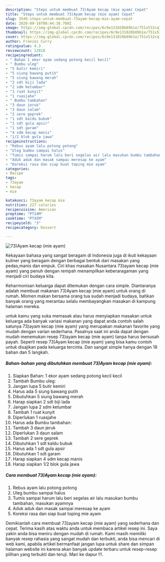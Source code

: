 ```yaml
---
description: "Steps untuk membuat 73)Ayam kecap (mie ayam) Cepat"
title: "Steps untuk membuat 73)Ayam kecap (mie ayam) Cepat"
slug: 3549-steps-untuk-membuat-73ayam-kecap-mie-ayam-cepat
date: 2020-09-16T08:44:38.789Z
image: https://img-global.cpcdn.com/recipes/6c9e131028b89b1e/751x532cq70/73ayam-kecap-mie-ayam-foto-resep-utama.jpg
thumbnail: https://img-global.cpcdn.com/recipes/6c9e131028b89b1e/751x532cq70/73ayam-kecap-mie-ayam-foto-resep-utama.jpg
cover: https://img-global.cpcdn.com/recipes/6c9e131028b89b1e/751x532cq70/73ayam-kecap-mie-ayam-foto-resep-utama.jpg
author: Frances Curry
ratingvalue: 4.3
reviewcount: 12818
recipeingredient:
- " Bahan 1 ekor ayam sedang potong kecil kecil"
- " Bumbu uleg"
- "5 butir kemiri"
- "5 siung bawang putih"
- "5 siung bawang merah"
- "2 sdt biji lada"
- "2 sdm ketumbar"
- "1 ruat kunyit"
- "1 ruasjahe"
- " Bumbu tambahan"
- "3 daun jeruk"
- "3 daun salam"
- "2 sere geprek"
- "1 sdt kaldu bubuk"
- "1 sdt gula apsir"
- "1 sdt garam"
- "4 sdm kecap manis"
- "1/2 blok gula jawa"
recipeinstructions:
- "Rebus ayam lalu potong potong"
- "Uleg bumbu sampai halus"
- "Tumis sampai harum lalu beri segelas air lalu masukan bumbu tambahan, masukan ayamnya"
- "Aduk aduk dan masak sampai meresap ke ayam"
- "Koreksi rasa dan siap buat toping mie ayam"
categories:
- Recipe
tags:
- 73ayam
- kecap
- mie

katakunci: 73ayam kecap mie 
nutrition: 227 calories
recipecuisine: American
preptime: "PT24M"
cooktime: "PT45M"
recipeyield: "3"
recipecategory: Dessert

---
```



![73)Ayam kecap (mie ayam)](https://img-global.cpcdn.com/recipes/6c9e131028b89b1e/751x532cq70/73ayam-kecap-mie-ayam-foto-resep-utama.jpg)

Kekayaan bahasa yang sangat beragam di Indonesia juga di ikuti kekayaan kuliner yang beragam dengan berbagai bentuk dari masakan yang pedas,manis dan empuk. Ciri khas masakan Nusantara 73)ayam kecap (mie ayam) yang penuh dengan rempah menampilkan keberaragaman yang menjadi ciri budaya kita.




Keharmonisan keluarga dapat ditemukan dengan cara simple. Diantaranya adalah membuat makanan 73)Ayam kecap (mie ayam) untuk orang di rumah. Momen makan bersama orang tua sudah menjadi budaya, bahkan banyak orang yang merantau selalu membayangkan masakan di kampung halaman mereka.

untuk kamu yang suka memasak atau harus menyiapkan masakan untuk keluarga ada banyak variasi makanan yang dapat anda contoh salah satunya 73)ayam kecap (mie ayam) yang merupakan makanan favorite yang mudah dengan varian sederhana. Pasalnya saat ini anda dapat dengan mudah menemukan resep 73)ayam kecap (mie ayam) tanpa harus bersusah payah.
Seperti resep 73)Ayam kecap (mie ayam) yang bisa kamu contoh untuk disajikan pada keluarga tercinta. Dan sangat simple hanya dengan 18 bahan dan 5 langkah.


<!--inarticleads1-->

##### Bahan-bahan yang dibutuhkan membuat 73)Ayam kecap (mie ayam):

1. Siapkan  Bahan: 1 ekor ayam sedang potong kecil kecil
1. Tambah  Bumbu uleg:
1. Jangan lupa 5 butir kemiri
1. Harus ada 5 siung bawang putih
1. Dibutuhkan 5 siung bawang merah
1. Harap siapkan 2 sdt biji lada
1. Jangan lupa 2 sdm ketumbar
1. Tambah 1 ruat kunyit
1. Diperlukan 1 ruasjahe
1. Harus ada  Bumbu tambahan:
1. Tambah 3 daun jeruk
1. Diperlukan 3 daun salam
1. Tambah 2 sere geprek
1. Dibutuhkan 1 sdt kaldu bubuk
1. Harus ada 1 sdt gula apsir
1. Dibutuhkan 1 sdt garam
1. Harap siapkan 4 sdm kecap manis
1. Harap siapkan 1/2 blok gula jawa




<!--inarticleads2-->

##### Cara membuat  73)Ayam kecap (mie ayam):

1. Rebus ayam lalu potong potong
1. Uleg bumbu sampai halus
1. Tumis sampai harum lalu beri segelas air lalu masukan bumbu tambahan, masukan ayamnya
1. Aduk aduk dan masak sampai meresap ke ayam
1. Koreksi rasa dan siap buat toping mie ayam




Demikianlah cara membuat 73)ayam kecap (mie ayam) yang sederhana dan cepat. Terima kasih atas waktu anda untuk membaca artikel resep ini. Saya yakin anda bisa meniru dengan mudah di rumah. Kami masih memiliki banyak resep rahasia yang sangat mudah dan terbukti, anda bisa mencari di web kami, apabila artikel bermanfaat jangan lupa untuk share dan simpan halaman website ini karena akan banyak update terbaru untuk resep-resep pilihan yang terbukti dan teruji. Mari ke dapur !!!. 
